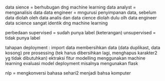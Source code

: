 data sience = berhubugan dng machine learning
data analyst = menganalisis data
data engineer = mngurusi penyimpanan data, sebelum data diolah oleh data analis dan data cience diolah dulu olh data engineer
data science sangat identik dng machine learning

perbedaan 
supervised = sudah punya label (keterangan)
unsupervised = tidak punya label

tahapan deployment :
import data
membersihkan data (data duplikast, data kosong)
pre prosessing (tek harus dibersihkan lagi, menghapus karakter2 yg tidak dibutuhkan)
ektraksi fitur
modelling menggunakan machine learning
evaluasi model
deployment misalnya mengunakan flask

nlp = mengkonversi bahasa sehari2 menjadi bahsa komputer
